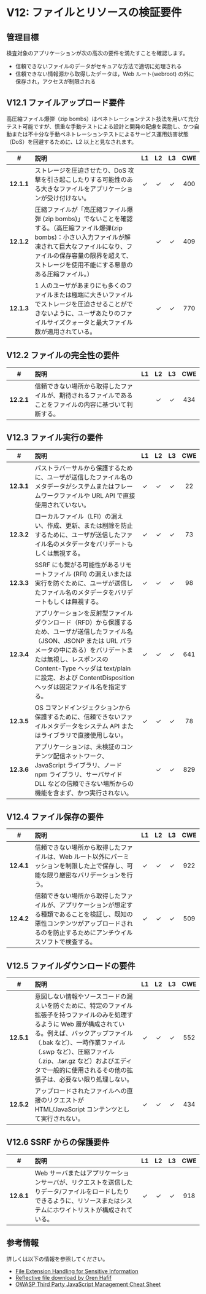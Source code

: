 # V12: ファイルとリソースの検証要件

## 管理目標

検査対象のアプリケーションが次の高次の要件を満たすことを確認します。

* 信頼できないファイルのデータがセキュアな方法で適切に処理される
* 信頼できない情報源から取得したデータは，Web ルート(webroot) の外に保存され，アクセスが制限される

## V12.1 ファイルアップロード要件

高圧縮ファイル爆弾（zip bombs）はペネトレーションテスト技法を用いて充分テスト可能ですが、慎重な手動テストによる設計と開発の配慮を奨励し、かつ自動または不十分な手動ペネトレーションテストによるサービス運用妨害状態（DoS）を回避するために、L2 以上と見なされます。

| # | 説明 | L1 | L2 | L3 | CWE |
| :---: | :--- | :---: | :---:| :---: | :---: |
| **12.1.1** | ストレージを圧迫させたり、DoS 攻撃を引き起こしたりする可能性のある大きなファイルをアプリケーションが受け付けない。 | ✓ | ✓ | ✓ | 400 |
| **12.1.2** | 圧縮ファイルが「高圧縮ファイル爆弾 (zip bombs)」でないことを確認する。（高圧縮ファイル爆弾(zip bombs)：小さい入力ファイルが解凍されて巨大なファイルになり、ファイルの保存容量の限界を超えて、ストレージを使用不能にする悪意のある圧縮ファイル。） | | ✓ | ✓ | 409 |
| **12.1.3** | 1 人のユーザがあまりにも多くのファイルまたは極端に大きいファイルでストレージを圧迫させることができないように、ユーザあたりのファイルサイズクォータと最大ファイル数が適用されている。 | | ✓ | ✓ | 770 |

## V12.2 ファイルの完全性の要件

| # | 説明 | L1 | L2 | L3 | CWE |
| :---: | :--- | :---: | :---:| :---: | :---: |
| **12.2.1** | 信頼できない場所から取得したファイルが、期待されるファイルであることをファイルの内容に基づいて判断する。 | | ✓ | ✓ | 434 |

## V12.3 ファイル実行の要件

| # | 説明 | L1 | L2 | L3 | CWE |
| :---: | :--- | :---: | :---:| :---: | :---: |
| **12.3.1** | パストラバーサルから保護するために、ユーザが送信したファイル名のメタデータがシステムまたはフレームワークファイルや URL API で直接使用されていない。 | ✓ | ✓ | ✓ | 22 |
| **12.3.2** | ローカルファイル（LFI）の漏えい、作成、更新、または削除を防止するために、ユーザが送信したファイル名のメタデータをバリデートもしくは無視する。 | ✓ | ✓ | ✓ | 73 |
| **12.3.3** | SSRF にも繋がる可能性があるリモートファイル (RFI) の漏えいまたは実行を防ぐために、ユーザが送信したファイル名のメタデータをバリデートもしくは無視する。 | ✓ | ✓ | ✓ | 98 |
| **12.3.4** | アプリケーションを反射型ファイルダウンロード（RFD）から保護するため、ユーザが送信したファイル名（JSON、JSONP または URL パラメータの中にある）をバリデートまたは無視し、レスポンスのContent-Type ヘッダは text/plain に設定、および ContentDisposition ヘッダは固定ファイル名を指定する。 | ✓ | ✓ | ✓ | 641 |
| **12.3.5** | OS コマンドインジェクションから保護するために、信頼できないファイルメタデータをシステム API またはライブラリで直接使用しない。 | ✓ | ✓ | ✓ | 78 |
| **12.3.6** | アプリケーションは、未検証のコンテンツ配信ネットワーク、JavaScript ライブラリ、ノード npm ライブラリ、サーバサイド DLL などの信頼できない場所からの機能を含まず、かつ実行されない。 |  | ✓ | ✓ | 829 |

## V12.4 ファイル保存の要件

| # | 説明 | L1 | L2 | L3 | CWE |
| :---: | :--- | :---: | :---:| :---: | :---: |
| **12.4.1** | 信頼できない場所から取得したファイルは、Web ルート以外にパーミッションを制限した上で保存し、可能な限り厳密なバリデーションを行う。 | ✓ | ✓ | ✓ | 922 |
| **12.4.2** | 信頼できない場所から取得したファイルが、アプリケーションが想定する種類であることを検証し、既知の悪性コンテンツがアップロードされるのを防止するためにアンチウイルスソフトで検査する。 | ✓ | ✓ | ✓ | 509 |

## V12.5 ファイルダウンロードの要件

| # | 説明 | L1 | L2 | L3 | CWE |
| :---: | :--- | :---: | :---:| :---: | :---: |
| **12.5.1** | 意図しない情報やソースコードの漏えいを防ぐために、特定のファイル拡張子を持つファイルのみを処理するように Web 層が構成されている。例えば、バックアップファイル（.bak など）、一時作業ファイル（.swp など）、圧縮ファイル（.zip、.tar.gz など）およびエディタで一般的に使用されるその他の拡張子は、必要ない限り処理しない。 | ✓ | ✓ | ✓ | 552 |
| **12.5.2** | アップロードされたファイルへの直接のリクエストが HTML/JavaScript コンテンツとして実行されない。 | ✓ | ✓ | ✓ | 434 |

## V12.6 SSRF からの保護要件

| # | 説明 | L1 | L2 | L3 | CWE |
| :---: | :--- | :---: | :---:| :---: | :---: |
| **12.6.1** | Web サーバまたはアプリケーションサーバが、リクエストを送信したりデータ/ファイルをロードしたりできるように、リソースまたはシステムにホワイトリストが構成されている。 | ✓ | ✓ | ✓ | 918 |

## 参考情報

詳しくは以下の情報を参照してください。

* [File Extension Handling for Sensitive Information](https://www.owasp.org/index.php/Unrestricted_File_Upload)
* [Reflective file download by Oren Hafif](https://www.trustwave.com/Resources/SpiderLabs-Blog/Reflected-File-Download---A-New-Web-Attack-Vector/)
* [OWASP Third Party JavaScript Management Cheat Sheet](https://www.owasp.org/index.php/3rd_Party_Javascript_Management_Cheat_Sheet)
